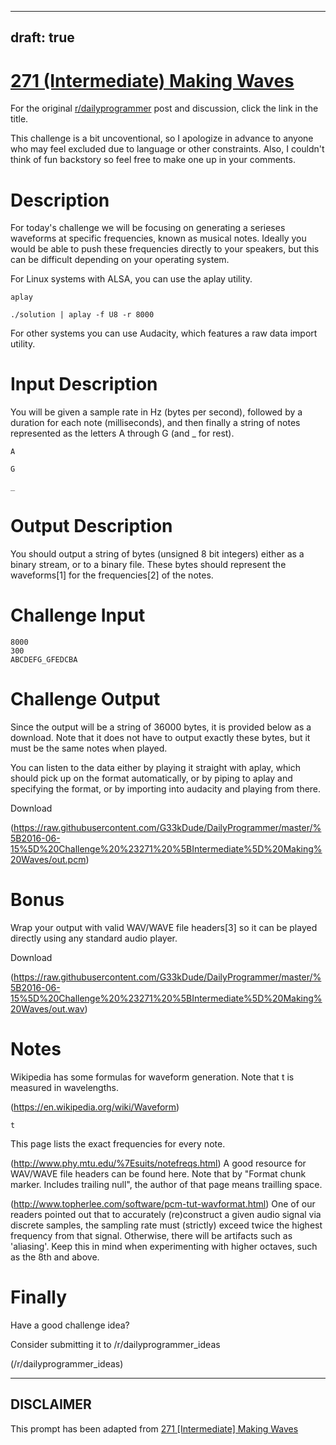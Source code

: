 ---
draft: true
----

# [271 (Intermediate) Making Waves](https://www.reddit.com/r/dailyprogrammer/comments/4o74p3/20160615_challenge_271_intermediate_making_waves/)

For the original [r/dailyprogrammer](https://www.reddit.com/r/dailyprogrammer/) post and discussion, click the link in the title.

This challenge is a bit uncoventional, so I apologize in advance to anyone who
may feel excluded due to language or other constraints. Also, I couldn't think
of fun backstory so feel free to make one up in your comments.

# Description
For today's challenge we will be focusing on generating a serieses waveforms
at specific frequencies, known as musical notes. Ideally you would be able to
push these frequencies directly to your speakers, but this can be difficult
depending on your operating system.

For Linux systems with ALSA, you can use the aplay utility.


```
aplay
```

```
./solution | aplay -f U8 -r 8000
```
For other systems you can use Audacity,
which features a raw data import utility.

# Input Description
You will be given a sample rate in Hz (bytes per second), followed by a
duration for each note (milliseconds), and then finally a string of notes
represented as the letters A through G (and _ for rest).


```
A
```

```
G
```

```
_
```
# Output Description
You should output a string of bytes (unsigned 8 bit integers) either as a
binary stream, or to a binary file. These bytes should represent the
waveforms[1] for the frequencies[2] of the notes.

# Challenge Input

```
8000
300
ABCDEFG_GFEDCBA
```
# Challenge Output
Since the output will be a string of 36000 bytes, it is provided below as a
download. Note that it does not have to output exactly these bytes, but it
must be the same notes when played.

You can listen to the data either by playing it straight with aplay, which
should pick up on the format automatically, or by piping to aplay and
specifying the format, or by importing into audacity and playing from there.

Download

(https://raw.githubusercontent.com/G33kDude/DailyProgrammer/master/%5B2016-06-15%5D%20Challenge%20%23271%20%5BIntermediate%5D%20Making%20Waves/out.pcm)
# Bonus
Wrap your output with valid WAV/WAVE file headers[3] so it can be played directly
using any standard audio player.

Download

(https://raw.githubusercontent.com/G33kDude/DailyProgrammer/master/%5B2016-06-15%5D%20Challenge%20%23271%20%5BIntermediate%5D%20Making%20Waves/out.wav)
# Notes
Wikipedia has some formulas for
waveform generation. Note that t is measured in wavelengths.

(https://en.wikipedia.org/wiki/Waveform)

```
t
```
This page lists the exact
frequencies for every note.

(http://www.phy.mtu.edu/%7Esuits/notefreqs.html)
A good resource for WAV/WAVE file headers can be found
here. Note that by "Format chunk marker. Includes trailing null", the author of that page means trailling space.

(http://www.topherlee.com/software/pcm-tut-wavformat.html)
One of our readers pointed out that to accurately (re)construct a given audio signal via
discrete samples, the sampling rate must (strictly) exceed twice the highest frequency
from that signal. Otherwise, there will be artifacts such as 'aliasing'. Keep this in mind
when experimenting with higher octaves, such as the 8th and above.

# Finally
Have a good challenge idea?

Consider submitting it to /r/dailyprogrammer_ideas

(/r/dailyprogrammer_ideas)

----
## **DISCLAIMER**
This prompt has been adapted from [271 [Intermediate] Making Waves](https://www.reddit.com/r/dailyprogrammer/comments/4o74p3/20160615_challenge_271_intermediate_making_waves/
)
